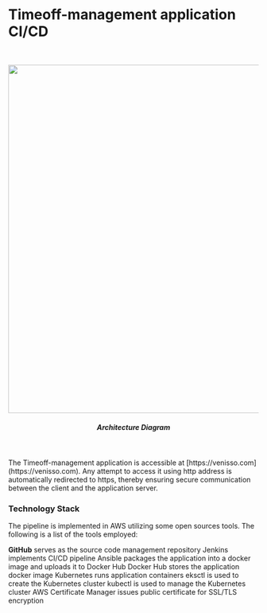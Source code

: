 # Timeoff-management application CI/CD

<br>
<p align="center">
<img src="https://user-images.githubusercontent.com/36462985/222253330-7151db25-6585-4262-9b1f-e9f2849e5229.png" width="700">
</p>

<h5 align="center"> Architecture Diagram </h5>
<br>

<p>
The Timeoff-management application is accessible at [https://venisso.com](https://venisso.com). Any attempt to access it using http address is automatically redirected to https, thereby ensuring secure communication between the client and the application server.
</p>

<h3> Technology Stack </h3>
The pipeline is implemented in AWS utilizing some open sources tools. The following is a list of the tools employed:

**GitHub** serves as the source code management repository
Jenkins implements CI/CD pipeline
  Ansible packages the application into a docker image and uploads it to Docker Hub
Docker Hub stores the application docker image
Kubernetes runs application containers
eksctl is used to create the Kubernetes cluster
kubectl is used to manage the Kubernetes cluster
AWS Certificate Manager issues public certificate for SSL/TLS encryption

